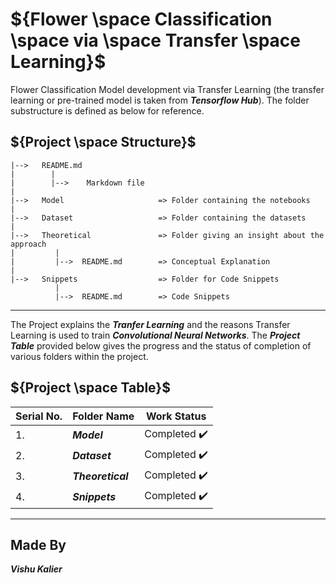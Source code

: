 # ${Flower \space Classification \space via \space Transfer \space Learning}$
Flower Classification Model development via Transfer Learning (the transfer learning or pre-trained model is taken from <b><i>Tensorflow Hub</b></i>).
The folder substructure is defined as below for reference.

## ${Project \space Structure}$
    
    |-->   README.md
    |        |
    |        |-->    Markdown file
    |
    |-->   Model                     => Folder containing the notebooks
    |
    |-->   Dataset                   => Folder containing the datasets
    |
    |-->   Theoretical               => Folder giving an insight about the approach
    |         |
    |         |-->  README.md        => Conceptual Explanation
    |
    |-->   Snippets                  => Folder for Code Snippets
              |
              |-->  README.md        => Code Snippets
    
------

The Project explains the <b><i>Tranfer Learning</i></b> and the reasons Transfer Learning is used to train <b><i>Convolutional Neural Networks</i></b>. The <b><i>Project Table</i></b> provided below gives the progress and the status of completion of various folders within the project.

## ${Project \space Table}$

| Serial No. | Folder Name | Work Status |
|-|-|-|
| 1. | <b><i>Model | Completed :heavy_check_mark: |
| 2. | <b><i>Dataset | Completed :heavy_check_mark: |
| 3. | <b><i>Theoretical | Completed :heavy_check_mark: |
| 4. | <b><i>Snippets | Completed :heavy_check_mark: |

------

## Made By
<b><i>Vishu Kalier
